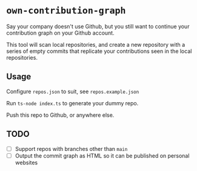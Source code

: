 # `own-contribution-graph`

Say your company doesn't use Github, but you still want to continue your
contribution graph on your Github account.

This tool will scan local repositories, and create a new repository with a
series of empty commits that replicate your contributions seen in the local
repositories.

## Usage

Configure `repos.json` to suit, see `repos.example.json`

Run `ts-node index.ts` to generate your dummy repo.

Push this repo to Github, or anywhere else.

## TODO

- [ ] Support repos with branches other than `main`
- [ ] Output the commit graph as HTML so it can be published on personal websites